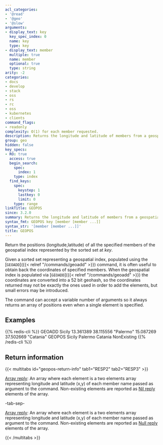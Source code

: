 ```yaml
---
acl_categories:
- '@read'
- '@geo'
- '@slow'
arguments:
- display_text: key
  key_spec_index: 0
  name: key
  type: key
- display_text: member
  multiple: true
  name: member
  optional: true
  type: string
arity: -2
categories:
- docs
- develop
- stack
- oss
- rs
- rc
- oss
- kubernetes
- clients
command_flags:
- readonly
complexity: O(1) for each member requested.
description: Returns the longitude and latitude of members from a geospatial index.
group: geo
hidden: false
key_specs:
- RO: true
  access: true
  begin_search:
    spec:
      index: 1
    type: index
  find_keys:
    spec:
      keystep: 1
      lastkey: 0
      limit: 0
    type: range
linkTitle: GEOPOS
since: 3.2.0
summary: Returns the longitude and latitude of members from a geospatial index.
syntax_fmt: GEOPOS key [member [member ...]]
syntax_str: '[member [member ...]]'
title: GEOPOS
---
```

Return the positions (longitude,latitude) of all the specified members of the geospatial index represented by the sorted set at *key*.

Given a sorted set representing a geospatial index, populated using the [`GEOADD`]({{< relref "/commands/geoadd" >}}) command, it is often useful to obtain back the coordinates of specified members. When the geospatial index is populated via [`GEOADD`]({{< relref "/commands/geoadd" >}}) the coordinates are converted into a 52 bit geohash, so the coordinates returned may not be exactly the ones used in order to add the elements, but small errors may be introduced.

The command can accept a variable number of arguments so it always returns an array of positions even when a single element is specified.

## Examples

{{% redis-cli %}}
GEOADD Sicily 13.361389 38.115556 "Palermo" 15.087269 37.502669 "Catania"
GEOPOS Sicily Palermo Catania NonExisting
{{% /redis-cli %}}

## Return information

{{< multitabs id="geopos-return-info" 
    tab1="RESP2" 
    tab2="RESP3" >}}

[Array reply](../../develop/reference/protocol-spec#arrays): An array where each element is a two elements array representing longitude and latitude (x,y) of each member name passed as argument to the command. Non-existing elements are reported as [Nil reply](../../develop/reference/protocol-spec#bulk-strings) elements of the array.

-tab-sep-

[Array reply](../../develop/reference/protocol-spec#arrays): An array where each element is a two elements array representing longitude and latitude (x,y) of each member name passed as argument to the command. Non-existing elements are reported as [Null reply](../../develop/reference/protocol-spec#nulls) elements of the array.

{{< /multitabs >}}
